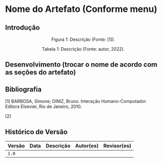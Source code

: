 # Nome do Artefato (Conforme menu)

<!-- Lembre-se de incluir artefato no mkdocs.  -->

## Introdução

<div style="text-align: center">
<p> Figura 1: Descrição (Fonte: [1]).</p>
</div>

<div style="text-align: center">
<p> Tabela 1: Descrição (Fonte: autor, 2022).</p>
</div>

## Desenvolvimento (trocar o nome de acordo com as seções do artefato)

## Bibliografia

[1] BARBOSA, Simone; DINIZ, Bruno. Interação Humano-Computador. Editora Elsevier, Rio de Janeiro, 2010.

[2]

## Histórico de Versão

| Versão | Data  | Descrição                          | Autor(es)     |  Revisor(es)  |
| ------ | ----- | ---------------------------------- | ------------- | ------------- |
| `1.0`  |       |                                    |               |               |
